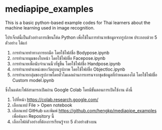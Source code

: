 # mediapipe_examples
This is a basic python-based example codes for Thai learners about the machine learning used in image recognition.

โปรเจ็กต์นี้เป็นตัวอย่างการเขียนโค้ด Python เพื่อใช้ในการทำนายข้อมูลจากรูปภาพ ประกอบด้วย 5 ตัวอย่าง ได้แก่
1. การทำนายท่าทางการยกมือ โดยใช้ไฟล์ชื่อ Bodypose.ipynb
2. การทำนายมุมของใบหน้า โดยใช้ไฟล์ชื่อ Facepose.ipynb
3. การทำนายเพื่อนับจำนวนนิ้วที่ชูขึ้น โดยใช้ไฟล์ชื่อ Handpose.ipynb
4. การทำนายตำแหน่งของวัตถุบนรูปภาพ โดยใช้ไฟล์ชื่อ Objectloc.ipynb
5. การทำนายกลุ่มของรูปภาพโดยตัวโมเดลผ่านการเทรนจากชุดข้อมูลที่กำหนดเองได้ โดยใช้ไฟล์ชื่อ Custom model.ipynb

ซึ่งในแต่ละไฟล์สามารถเปิดผ่าน Google Colab โดยมีขั้นตอนการเปิดใช้งาน ดังนี้
1. ไปที่หน้า https://colab.research.google.com/
2. เลือกแทป File > Open notebook
3. เลือกแทป GitHub และพิมพ์ https://github.com/hengkp/mediapipe_examples เพื่อค้นหา Repository นี้
4. เลือกไฟล์ตัวอย่างที่ต้องการเรียนรู้จาก 5 ตัวอย่างข้างบน
